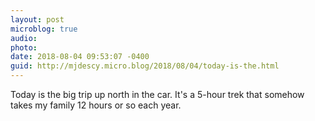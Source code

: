 ```yaml
---
layout: post
microblog: true
audio: 
photo: 
date: 2018-08-04 09:53:07 -0400
guid: http://mjdescy.micro.blog/2018/08/04/today-is-the.html
---
```

Today is the big trip up north in the car. It's a 5-hour trek that somehow takes my family 12 hours or so each year. 
